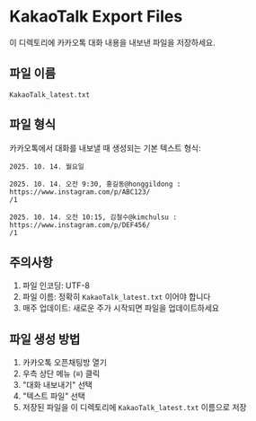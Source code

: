 # KakaoTalk Export Files

이 디렉토리에 카카오톡 대화 내용을 내보낸 파일을 저장하세요.

## 파일 이름

`KakaoTalk_latest.txt`

## 파일 형식

카카오톡에서 대화를 내보낼 때 생성되는 기본 텍스트 형식:

```
2025. 10. 14. 월요일

2025. 10. 14. 오전 9:30, 홍길동@honggildong : https://www.instagram.com/p/ABC123/
/1

2025. 10. 14. 오전 10:15, 김철수@kimchulsu : https://www.instagram.com/p/DEF456/
/1
```

## 주의사항

1. 파일 인코딩: UTF-8
2. 파일 이름: 정확히 `KakaoTalk_latest.txt` 이어야 합니다
3. 매주 업데이트: 새로운 주가 시작되면 파일을 업데이트하세요

## 파일 생성 방법

1. 카카오톡 오픈채팅방 열기
2. 우측 상단 메뉴 (≡) 클릭
3. "대화 내보내기" 선택
4. "텍스트 파일" 선택
5. 저장된 파일을 이 디렉토리에 `KakaoTalk_latest.txt` 이름으로 저장
